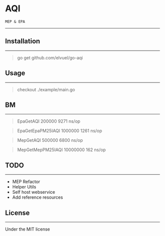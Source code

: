 # AQI

	MEP & EPA

***

## Installation

***

> go get github.com/elvuel/go-aqi

## Usage

***

> checkout ./example/main.go

## BM

***

>	EpaGetAQI			200000		9271 ns/op

>	EpaGetEpaPM25IAQI	1000000		1261 ns/op

>	MepGetAQI			500000		6800 ns/op

>	MepGetMepPM25IAQI	10000000	162 ns/op

## TODO

***

* MEP Refactor
* Helper Utils
* Self host webservice
* Add reference resources

## License

***

Under the MIT license